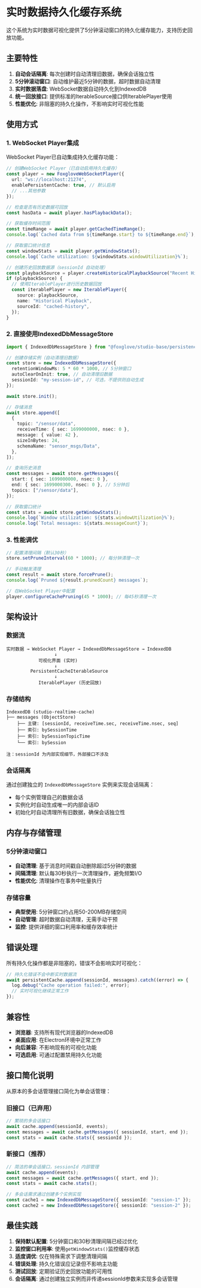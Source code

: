 # 实时数据持久化缓存系统

这个系统为实时数据可视化提供了5分钟滚动窗口的持久化缓存能力，支持历史回放功能。

## 主要特性

1. **自动会话隔离**: 每次创建时自动清理旧数据，确保会话独立性
2. **5分钟滚动窗口**: 自动维护最近5分钟的数据，超时数据自动清理
3. **实时数据落盘**: WebSocket数据自动持久化到IndexedDB
4. **统一回放接口**: 提供标准的IterableSource接口供IterablePlayer使用
5. **性能优化**: 非阻塞的持久化操作，不影响实时可视化性能

## 使用方式

### 1. WebSocket Player集成

WebSocket Player已自动集成持久化缓存功能：

```typescript
// 创建WebSocket Player（已自动启用持久化缓存）
const player = new FoxgloveWebSocketPlayer({
  url: "ws://localhost:21274",
  enablePersistentCache: true, // 默认启用
  // ...其他参数
});

// 检查是否有历史数据可回放
const hasData = await player.hasPlaybackData();

// 获取缓存时间范围
const timeRange = await player.getCachedTimeRange();
console.log(`Cached data from ${timeRange.start} to ${timeRange.end}`);

// 获取窗口统计信息
const windowStats = await player.getWindowStats();
console.log(`Cache utilization: ${windowStats.windowUtilization}%`);

// 创建历史回放数据源（sessionId 自动处理）
const playbackSource = player.createHistoricalPlaybackSource("Recent History");
if (playbackSource) {
  // 使用IterablePlayer进行历史数据回放
  const iterablePlayer = new IterablePlayer({
    source: playbackSource,
    name: "Historical Playback",
    sourceId: "cached-history",
  });
}
```

### 2. 直接使用IndexedDbMessageStore

```typescript
import { IndexedDbMessageStore } from "@foxglove/studio-base/persistence/IndexedDbMessageStore";

// 创建存储实例（自动清理旧数据）
const store = new IndexedDbMessageStore({
  retentionWindowMs: 5 * 60 * 1000, // 5分钟窗口
  autoClearOnInit: true, // 自动清理旧数据
  sessionId: "my-session-id", // 可选，不提供则自动生成
});

await store.init();

// 存储消息
await store.append([
  {
    topic: "/sensor/data",
    receiveTime: { sec: 1699000000, nsec: 0 },
    message: { value: 42 },
    sizeInBytes: 24,
    schemaName: "sensor_msgs/Data",
  },
]);

// 查询历史消息
const messages = await store.getMessages({
  start: { sec: 1699000000, nsec: 0 },
  end: { sec: 1699000300, nsec: 0 }, // 5分钟后
  topics: ["/sensor/data"],
});

// 获取窗口统计
const stats = await store.getWindowStats();
console.log(`Window utilization: ${stats.windowUtilization}%`);
console.log(`Total messages: ${stats.messageCount}`);
```

### 3. 性能调优

```typescript
// 配置清理间隔（默认30秒）
store.setPruneInterval(60 * 1000); // 每分钟清理一次

// 手动触发清理
const result = await store.forcePrune();
console.log(`Pruned ${result.prunedCount} messages`);

// 在WebSocket Player中配置
player.configureCachePruning(45 * 1000); // 每45秒清理一次
```

## 架构设计

### 数据流

```
实时数据 → WebSocket Player → IndexedDbMessageStore → IndexedDB
                  ↓
            可视化界面 (实时)
                  ↓
         PersistentCacheIterableSource
                  ↓
            IterablePlayer (历史回放)
```

### 存储结构

```
IndexedDB (studio-realtime-cache)
├── messages (ObjectStore)
    ├── 主键: [sessionId, receiveTime.sec, receiveTime.nsec, seq]
    ├── 索引: bySessionTime
    ├── 索引: bySessionTopicTime
    └── 索引: bySession

注：sessionId 为内部实现细节，外部接口不涉及
```

### 会话隔离

通过创建独立的 `IndexedDbMessageStore` 实例来实现会话隔离：

- 每个实例管理自己的数据会话
- 实例化时自动生成唯一的内部会话ID
- 初始化时自动清理所有旧数据，确保会话独立性

## 内存与存储管理

### 5分钟滚动窗口

- **自动清理**: 基于消息时间戳自动删除超过5分钟的数据
- **间隔清理**: 默认每30秒执行一次清理操作，避免频繁I/O
- **性能优化**: 清理操作在事务中批量执行

### 存储容量

- **典型使用**: 5分钟窗口约占用50-200MB存储空间
- **自动管理**: 超时数据自动清理，无需手动干预
- **监控**: 提供详细的窗口利用率和缓存效率统计

## 错误处理

所有持久化操作都是非阻塞的，错误不会影响实时可视化：

```typescript
// 持久化错误不会中断实时数据流
await persistentCache.append(sessionId, messages).catch((error) => {
  log.debug("Cache operation failed:", error);
  // 实时可视化继续正常工作
});
```

## 兼容性

- **浏览器**: 支持所有现代浏览器的IndexedDB
- **桌面应用**: 在Electron环境中正常工作
- **向后兼容**: 不影响现有的可视化功能
- **可选启用**: 可通过配置禁用持久化功能

## 接口简化说明

从原本的多会话管理接口简化为单会话管理：

### 旧接口（已弃用）

```typescript
// 繁琐的多会话接口
await cache.append(sessionId, events);
const messages = await cache.getMessages({ sessionId, start, end });
const stats = await cache.stats({ sessionId });
```

### 新接口（推荐）

```typescript
// 简洁的单会话接口，sessionId 内部管理
await cache.append(events);
const messages = await cache.getMessages({ start, end });
const stats = await cache.stats();

// 多会话需求通过创建多个实例实现
const cache1 = new IndexedDbMessageStore({ sessionId: "session-1" });
const cache2 = new IndexedDbMessageStore({ sessionId: "session-2" });
```

## 最佳实践

1. **保持默认配置**: 5分钟窗口和30秒清理间隔已经过优化
2. **监控窗口利用率**: 使用`getWindowStats()`监控缓存状态
3. **适度调优**: 仅在特殊需求下调整清理间隔
4. **错误处理**: 持久化错误应记录但不影响主功能
5. **测试回放**: 定期验证历史回放功能的可用性
6. **会话隔离**: 通过创建独立实例而非传递sessionId参数来实现多会话管理
